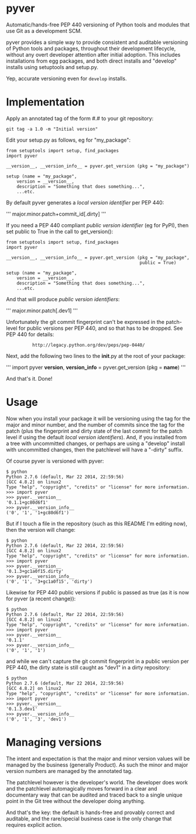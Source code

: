 pyver
=====

Automatic/hands-free PEP 440 versioning of Python tools and modules
that use Git as a development SCM.

pyver provides a simple way to provide consistent and auditable
versioning of Python tools and packages, throughout their development
lifecycle, without any overt developer attention after initial
adoption.  This includes installations from egg packages, and both
direct installs and "develop" installs using setuptools and setup.py.

Yep, accurate versioning even for `develop` installs.

Implementation
==============

Apply an annotated tag of the form #.# to your git repository:

    git tag -a 1.0 -m "Initial version"

Edit your setup.py as follows, eg for "my_package":

```
from setuptools import setup, find_packages
import pyver

__version__, __version_info__ = pyver.get_version (pkg = "my_package")

setup (name = "my_package",
    version = __version__,
    description = "Something that does something...",
    ...etc.
```

By default pyver generates a _local version identifier_ per PEP 440:

'''
major.minor.patch+commit_id[.dirty]
'''

If you need a PEP 440 compliant _public version identifier_ (eg for
PyPI), then set public to True in the call to get_version():

```
from setuptools import setup, find_packages
import pyver

__version__, __version_info__ = pyver.get_version (pkg = "my_package",
                                                   public = True)

setup (name = "my_package",
    version = __version__,
    description = "Something that does something...",
    ...etc.
```

And that will produce _public version identifiers_:

'''
major.minor.patch[.dev1]
'''

Unfortunately the git commit fingerprint can't be expressed in the
patch-level for public versions per PEP 440, and so that has to be
dropped.  See PEP 440 for details:

              http://legacy.python.org/dev/peps/pep-0440/

Next, add the following two lines to the __init__.py at the root of
your package:

'''
import pyver
__version__, __version_info__ = pyver.get_version (pkg = __name__)
'''

And that's it.  Done!


Usage
=====

Now when you install your package it will be versioning using the tag
for the major and minor number, and the number of commits since the
tag for the patch (plus the fingerprint and dirty state of the last
commit for the patch level if using the default _local version
identifiers_).  And, if you installed from a tree with uncommitted
changes, or perhaps are using a "develop" install with uncommitted
changes, then the patchlevel will have a "-dirty" suffix.

Of course pyver is versioned with pyver:

```
$ python
Python 2.7.6 (default, Mar 22 2014, 22:59:56)
[GCC 4.8.2] on linux2
Type "help", "copyright", "credits" or "license" for more information.
>>> import pyver
>>> pyver.__version__
'0.1.1+gc80d6f1'
>>> pyver.__version_info__
('0', '1', '1+gc80d6f1')
```

But if I touch a file in the repository (such as this README I'm
editing now), then the version will change:

```
$ python
Python 2.7.6 (default, Mar 22 2014, 22:59:56)
[GCC 4.8.2] on linux2
Type "help", "copyright", "credits" or "license" for more information.
>>> import pyver
>>> pyver.__version__
'0.1.3+gc1a0f15.dirty'
>>> pyver.__version_info__
('0', '1', '3+gc1a0f15', 'dirty')
```

Likewise for PEP 440 public versions if public is passed as true (as
it is now for pyver (a recent change)):

```
$ python
Python 2.7.6 (default, Mar 22 2014, 22:59:56)
[GCC 4.8.2] on linux2
Type "help", "copyright", "credits" or "license" for more information.
>>> import pyver
>>> pyver.__version__
'0.1.1'
>>> pyver.__version_info__
('0', '1', '1')
```

and while we can't capture the git commit fingerprint in a public
version per PEP 440, the dirty state is still caught as "dev1" in a
dirty repository:

```
$ python
Python 2.7.6 (default, Mar 22 2014, 22:59:56)
[GCC 4.8.2] on linux2
Type "help", "copyright", "credits" or "license" for more information.
>>> import pyver
>>> pyver.__version__
'0.1.3.dev1'
>>> pyver.__version_info__
('0', '1', '3', 'dev1')
```


Managing versions
=================

The intent and expectation is that the major and minor version values
will be managed by the business (generally Product).  As such the
minor and major version numbers are managed by the annotated tag.

The patchlevel however is the developer's world.  The developer does
work and the patchlevel automagically moves forward in a clear and
documentary way that can be audited and traced back to a single unique
point in the Git tree without the developer doing anything.

And that's the key: the default is hands-free and provably correct and
auditable, and the rare/special business case is the only change that
requires explicit action.
